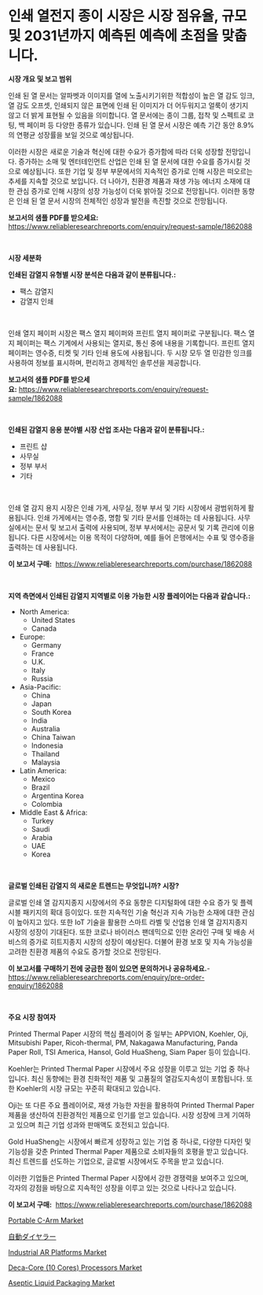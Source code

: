 <p><h1>인쇄 열전지 종이 시장은 시장 점유율, 규모 및 2031년까지 예측된 예측에 초점을 맞춥니다.</h1></p><p><strong>시장 개요 및 보고 범위</strong></p>
<p><p>인쇄 된 열 문서는 알파벳과 이미지를 열에 노출시키기위한 적합성이 높은 열 감도 잉크, 열 감도 오프셋, 인쇄되지 않은 표면에 인쇄 된 이미지가 더 어두워지고 얼룩이 생기지 않고 더 밝게 표현될 수 있음을 의미합니다. 열 문서에는 종이 그룹, 접착 및 스펙트로 코팅, 백 페이퍼 등 다양한 종류가 있습니다. 인쇄 된 열 문서 시장은 예측 기간 동안 8.9%의 연평균 성장률을 보일 것으로 예상됩니다. </p><p>이러한 시장은 새로운 기술과 혁신에 대한 수요가 증가함에 따라 더욱 성장할 전망입니다. 증가하는 소매 및 엔터테인먼트 산업은 인쇄 된 열 문서에 대한 수요를 증가시킬 것으로 예상됩니다. 또한 기업 및 정부 부문에서의 지속적인 증가로 인해 시장은 떠오르는 추세를 지속할 것으로 보입니다. 더 나아가, 친환경 제품과 재생 가능 에너지 소재에 대한 관심 증가로 인해 시장의 성장 가능성이 더욱 밝아질 것으로 전망됩니다. 이러한 동향은 인쇄 된 열 문서 시장의 전체적인 성장과 발전을 촉진할 것으로 전망됩니다.</p></p>
<p><strong>보고서의 샘플 PDF를 받으세요:</strong> <a href="https://www.reliableresearchreports.com/enquiry/request-sample/1862088">https://www.reliableresearchreports.com/enquiry/request-sample/1862088</a></p>
<p>&nbsp;</p>
<p><strong>시장 세분화</strong></p>
<p><strong>인쇄된 감열지 유형별 시장 분석은 다음과 같이 분류됩니다.:</strong></p>
<p><ul><li>팩스 감열지</li><li>감열지 인쇄</li></ul></p>
<p>&nbsp;</p>
<p><p>인쇄 열지 페이퍼 시장은 팩스 열지 페이퍼와 프린트 열지 페이퍼로 구분됩니다. 팩스 열지 페이퍼는 팩스 기계에서 사용되는 열지로, 통신 중에 내용을 기록합니다. 프린트 열지 페이퍼는 영수증, 티켓 및 기타 인쇄 용도에 사용됩니다. 두 시장 모두 열 민감한 잉크를 사용하여 정보를 표시하며, 편리하고 경제적인 솔루션을 제공합니다.</p></p>
<p><strong>보고서의 샘플 PDF를 받으세요:</strong>&nbsp;<a href="https://www.reliableresearchreports.com/enquiry/request-sample/1862088">https://www.reliableresearchreports.com/enquiry/request-sample/1862088</a></p>
<p>&nbsp;</p>
<p><strong> 인쇄된 감열지 응용 분야별 시장 산업 조사는 다음과 같이 분류됩니다.:</strong></p>
<p><ul><li>프린트 샵</li><li>사무실</li><li>정부 부서</li><li>기타</li></ul></p>
<p>&nbsp;</p>
<p><p>인쇄 열 감지 용지 시장은 인쇄 가게, 사무실, 정부 부서 및 기타 시장에서 광범위하게 활용됩니다. 인쇄 가게에서는 영수증, 명함 및 기타 문서를 인쇄하는 데 사용됩니다. 사무실에서는 문서 및 보고서 출력에 사용되며, 정부 부서에서는 공문서 및 기록 관리에 이용됩니다. 다른 시장에서는 이용 목적이 다양하며, 예를 들어 은행에서는 수표 및 영수증을 출력하는 데 사용됩니다.</p></p>
<p><strong>이 보고서 구매:</strong>&nbsp; <a href="https://www.reliableresearchreports.com/purchase/1862088">https://www.reliableresearchreports.com/purchase/1862088</a></p>
<p>&nbsp;</p>
<p><strong>지역 측면에서 인쇄된 감열지 지역별로 이용 가능한 시장 플레이어는 다음과 같습니다.:</strong></p>
<p><ul>
    <li>
        North America:
        <ul>
            <li>United States</li>
            <li>Canada</li>
        </ul>
    </li>
    <li>
        Europe:
        <ul>
            <li>Germany</li>
            <li>France</li>
            <li>U.K.</li>
            <li>Italy</li>
            <li>Russia</li>
        </ul>
    </li>
    <li>
        Asia-Pacific:
        <ul>
            <li>China</li>
            <li>Japan</li>
            <li>South Korea</li>
            <li>India</li>
            <li>Australia</li>
            <li>China Taiwan</li>
            <li>Indonesia</li>
            <li>Thailand</li>
            <li>Malaysia</li>
        </ul>
    </li>
    <li>
        Latin America:
        <ul>
            <li>Mexico</li>
            <li>Brazil</li>
            <li>Argentina Korea</li>
            <li>Colombia</li>
        </ul>
    </li>
    <li>
        Middle East & Africa:
        <ul>
            <li>Turkey</li>
            <li>Saudi</li>
            <li>Arabia</li>
            <li>UAE</li>
            <li>Korea</li>
        </ul>
    </li>
    </ul></p>
<p>&nbsp;</p>
<p><strong>글로벌 인쇄된 감열지 의 새로운 트렌드는 무엇입니까? 시장?</strong></p>
<p><p>글로벌 인쇄 열 감지지종지 시장에서의 주요 동향은 디지털화에 대한 수요 증가 및 플렉시블 패키지의 확대 등이있다. 또한 지속적인 기술 혁신과 지속 가능한 소재에 대한 관심이 높아지고 있다. 또한 IoT 기술을 활용한 스마트 라벨 및 산업용 인쇄 열 감지지종지 시장의 성장이 기대된다. 또한 코로나 바이러스 팬데믹으로 인한 온라인 구매 및 배송 서비스의 증가로 히트지종지 시장의 성장이 예상된다. 더불어 환경 보호 및 지속 가능성을 고려한 친환경 제품의 수요도 증가할 것으로 전망된다.</p></p>
<p><strong>이 보고서를 구매하기 전에 궁금한 점이 있으면 문의하거나 공유하세요.</strong>- <a href="https://www.reliableresearchreports.com/enquiry/pre-order-enquiry/1862088">https://www.reliableresearchreports.com/enquiry/pre-order-enquiry/1862088</a></p>
<p>&nbsp;</p>
<p><strong>주요 시장 참여자</strong></p>
<p><p>Printed Thermal Paper 시장의 핵심 플레이어 중 일부는 APPVION, Koehler, Oji, Mitsubishi Paper, Ricoh-thermal, PM, Nakagawa Manufacturing, Panda Paper Roll, TSI America, Hansol, Gold HuaSheng, Siam Paper 등이 있습니다.</p><p>Koehler는 Printed Thermal Paper 시장에서 주요 성장을 이루고 있는 기업 중 하나입니다. 최신 동향에는 환경 친화적인 제품 및 고품질의 열감도지속성이 포함됩니다. 또한 Koehler의 시장 규모는 꾸준히 확대되고 있습니다.</p><p>Oji는 또 다른 주요 플레이어로, 재생 가능한 자원을 활용하여 Printed Thermal Paper 제품을 생산하여 친환경적인 제품으로 인기를 얻고 있습니다. 시장 성장에 크게 기여하고 있으며 최근 기업 성과와 판매액도 호전되고 있습니다.</p><p>Gold HuaSheng는 시장에서 빠르게 성장하고 있는 기업 중 하나로, 다양한 디자인 및 기능성을 갖춘 Printed Thermal Paper 제품으로 소비자들의 호평을 받고 있습니다. 최신 트렌드를 선도하는 기업으로, 글로벌 시장에서도 주목을 받고 있습니다.</p><p>이러한 기업들은 Printed Thermal Paper 시장에서 강한 경쟁력을 보여주고 있으며, 각자의 강점을 바탕으로 지속적인 성장을 이루고 있는 것으로 나타나고 있습니다.</p></p>
<p><strong>이 보고서 구매:</strong>&nbsp;&nbsp;<a href="https://www.reliableresearchreports.com/purchase/1862088">https://www.reliableresearchreports.com/purchase/1862088</a></p>
<p><p><a href="https://issuu.com/reportprime-2/docs/portable-c-arm-market-size-2030.pptx">Portable C-Arm Market</a></p><p><a href="https://github.com/zjkmgcs938405/Market-Research-Report-List-1/blob/main/6967438191906.md">自動ダイヤラー</a></p><p><a href="https://cute-banjo-8ca.notion.site/Industrial-AR-Platforms-Market-Size-Share-Trends-Analysis-Report-By-Material-By-Type-By-End-use-26f28da5d3b143e7aafa264a073c6492">Industrial AR Platforms Market</a></p><p><a href="https://view.publitas.com/reportprime-1/deca-core-10-cores-processors-market-analysis-examines-its-scope-on-growth-opportunities-and-forecasted-trends-spanning-from-2023-to-2030/">Deca-Core (10 Cores) Processors Market</a></p><p><a href="https://issuu.com/reportprime-2/docs/aseptic-liquid-packaging-market-size-2030.pptx">Aseptic Liquid Packaging Market</a></p></p>
